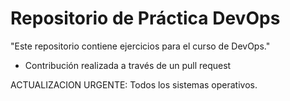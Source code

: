 # Repositorio de Práctica DevOps

"Este repositorio contiene ejercicios para el curso de DevOps."

- Contribución realizada a través de un pull request

ACTUALIZACION URGENTE: Todos los sistemas operativos.